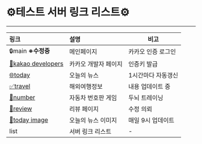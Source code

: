 # ⚙️테스트 서버 링크 리스트⚙️

---

| 링크                                                        | 설명                 | 비고               |
| :---------------------------------------------------------- | :------------------- | ------------------ |
| 🔒main **※수정중**                                          | 메인페이지           | 카카오 인증 로그인 |
| [🔧kakao developers](https://developers.kakao.com/)         | 카카오 개발자 페이지 | 인증키 발급        |
| [🌐today](https://kobe-dev.koyeb.app/kakao/today)           | 오늘의 뉴스          | 1시간마다 자동갱신 |
| [✅travel](https://kobe-dev.koyeb.app/kakao/travel)         | 해외여행정보         | 내용 업데이트 중   |
| [🚀number](https://kobe-dev.koyeb.app/kakao/number)         | 자동차 번호판 게임   | 두뇌 트레이닝      |
| [💾review](https://kobe-dev.koyeb.app/kakao/review)         | 리뷰 페이지          | 수정 의뢰          |
| [🔗today image](https://kobe-dev.koyeb.app/img/today_korea) | 오늘의 뉴스 이미지   | 매일 9시 업데이트  |
| list                                                        | 서버 링크 리스트     | -                  |
